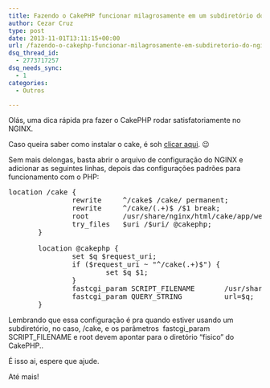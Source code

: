 ```yaml
---
title: Fazendo o CakePHP funcionar milagrosamente em um subdiretório do NGINX
author: Cezar Cruz
type: post
date: 2013-11-01T13:11:15+00:00
url: /fazendo-o-cakephp-funcionar-milagrosamente-em-subdiretorio-do-nginx/
dsq_thread_id:
  - 2773717257
dsq_needs_sync:
  - 1
categories:
  - Outros

---
```

Olás, uma dica rápida pra fazer o CakePHP rodar satisfatoriamente no NGINX.

Caso queira saber como instalar o cake, é soh <a title="Como instalar o Nginx + PHP + MySql no Ubuntu" href="https://cezarcruz.com.br/blog/2013/10/como-instalar-o-nginx-php-mysql-no-ubuntu/" target="_blank">clicar aqui</a>. 😉

Sem mais delongas, basta abrir o arquivo de configuração do NGINX e adicionar as seguintes linhas, depois das configurações padrões para funcionamento com o PHP:

<pre class="lang:sh decode:true">location /cake {
               rewrite     ^/cake$ /cake/ permanent;
               rewrite     ^/cake/(.+)$ /$1 break;
               root        /usr/share/nginx/html/cake/app/webroot;
               try_files   $uri /$uri/ @cakephp;
       }

       location @cakephp {
               set $q $request_uri;
               if ($request_uri ~ "^/cake(.+)$") {
                       set $q $1;
               }
               fastcgi_param SCRIPT_FILENAME       /usr/share/nginx/html/cake/app/webroot/index.php;
               fastcgi_param QUERY_STRING          url=$q;
       }</pre>

Lembrando que essa configuração é pra quando estiver usando um subdiretório, no caso, /cake, e os parâmetros  fastcgi\_param SCRIPT\_FILENAME e root devem apontar para o diretório &#8220;fisico&#8221; do CakePHP..

É isso ai, espere que ajude.

Até mais!